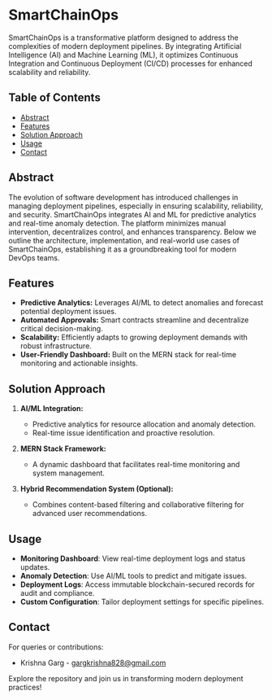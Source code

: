 # SmartChainOps

SmartChainOps is a transformative platform designed to address the complexities of modern deployment pipelines. By integrating Artificial Intelligence (AI) and Machine Learning (ML), it optimizes Continuous Integration and Continuous Deployment (CI/CD) processes for enhanced scalability and reliability.

## Table of Contents

- [Abstract](#abstract)
- [Features](#features)
- [Solution Approach](#solution-approach)
- [Usage](#usage)
- [Contact](#contact)

## Abstract

The evolution of software development has introduced challenges in managing deployment pipelines, especially in ensuring scalability, reliability, and security. SmartChainOps integrates AI and ML for predictive analytics and real-time anomaly detection. The platform minimizes manual intervention, decentralizes control, and enhances transparency. Below we outline the architecture, implementation, and real-world use cases of SmartChainOps, establishing it as a groundbreaking tool for modern DevOps teams.

## Features

- **Predictive Analytics:** Leverages AI/ML to detect anomalies and forecast potential deployment issues.
- **Automated Approvals:** Smart contracts streamline and decentralize critical decision-making.
- **Scalability:** Efficiently adapts to growing deployment demands with robust infrastructure.
- **User-Friendly Dashboard:** Built on the MERN stack for real-time monitoring and actionable insights.

## Solution Approach

1. **AI/ML Integration:**
   - Predictive analytics for resource allocation and anomaly detection.
   - Real-time issue identification and proactive resolution.

2. **MERN Stack Framework:**
   - A dynamic dashboard that facilitates real-time monitoring and system management.

3. **Hybrid Recommendation System (Optional):**
   - Combines content-based filtering and collaborative filtering for advanced user recommendations.
  
## Usage
   - **Monitoring Dashboard**: View real-time deployment logs and status updates.
   - **Anomaly Detection**: Use AI/ML tools to predict and mitigate issues.
   - **Deployment Logs**: Access immutable blockchain-secured records for audit and compliance.
   - **Custom Configuration**: Tailor deployment settings for specific pipelines.

## Contact
For queries or contributions:

   - Krishna Garg - gargkrishna828@gmail.com
     
Explore the repository and join us in transforming modern deployment practices!

